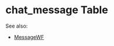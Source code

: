 # chat_message Table

See also: 
- [MessageWF](https://github.com/alexeysp11/velocipede-utils/blob/main/docs/Models/Business/SocialCommunication/MessageWF.md)

